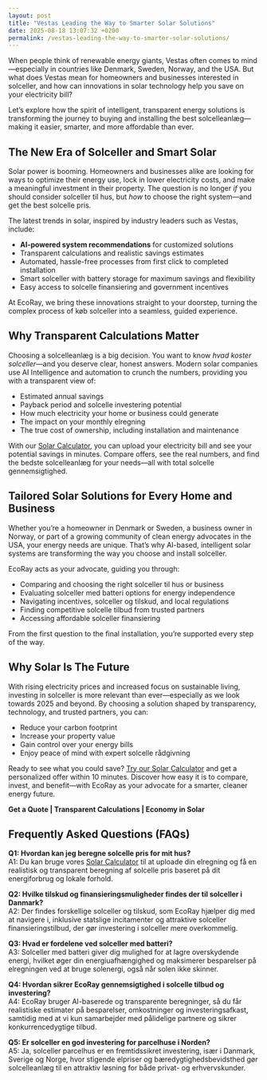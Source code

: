 ```yaml
---
layout: post
title: "Vestas Leading the Way to Smarter Solar Solutions"
date: 2025-08-18 13:07:32 +0200
permalink: /vestas-leading-the-way-to-smarter-solar-solutions/
---
```

When people think of renewable energy giants, Vestas often comes to mind—especially in countries like Denmark, Sweden, Norway, and the USA. But what does Vestas mean for homeowners and businesses interested in solceller, and how can innovations in solar technology help you save on your electricity bill?

Let’s explore how the spirit of intelligent, transparent energy solutions is transforming the journey to buying and installing the best solcelleanlæg—making it easier, smarter, and more affordable than ever.

## The New Era of Solceller and Smart Solar

Solar power is booming. Homeowners and businesses alike are looking for ways to optimize their energy use, lock in lower electricity costs, and make a meaningful investment in their property. The question is no longer *if* you should consider solceller til hus, but *how* to choose the right system—and get the best solcelle pris.

The latest trends in solar, inspired by industry leaders such as Vestas, include:

- **AI-powered system recommendations** for customized solutions  
- Transparent calculations and realistic savings estimates  
- Automated, hassle-free processes from first click to completed installation  
- Smart solceller with battery storage for maximum savings and flexibility  
- Easy access to solcelle finansiering and government incentives

At EcoRay, we bring these innovations straight to your doorstep, turning the complex process of køb solceller into a seamless, guided experience.

## Why Transparent Calculations Matter

Choosing a solcelleanlæg is a big decision. You want to know *hvad koster solceller*—and you deserve clear, honest answers. Modern solar companies use AI Intelligence and automation to crunch the numbers, providing you with a transparent view of:

- Estimated annual savings  
- Payback period and solcelle investering potential  
- How much electricity your home or business could generate  
- The impact on your monthly elregning  
- The true cost of ownership, including installation and maintenance

With our [Solar Calculator](https://ecoray.dk/en/calculator), you can upload your electricity bill and see your potential savings in minutes. Compare offers, see the real numbers, and find the bedste solcelleanlæg for your needs—all with total solcelle gennemsigtighed.

## Tailored Solar Solutions for Every Home and Business

Whether you’re a homeowner in Denmark or Sweden, a business owner in Norway, or part of a growing community of clean energy advocates in the USA, your energy needs are unique. That’s why AI-based, intelligent solar systems are transforming the way you choose and install solceller.

EcoRay acts as your advocate, guiding you through:

- Comparing and choosing the right solceller til hus or business  
- Evaluating solceller med batteri options for energy independence  
- Navigating incentives, solceller og tilskud, and local regulations  
- Finding competitive solcelle tilbud from trusted partners  
- Accessing affordable solceller finansiering

From the first question to the final installation, you’re supported every step of the way.

## Why Solar Is The Future

With rising electricity prices and increased focus on sustainable living, investing in solceller is more relevant than ever—especially as we look towards 2025 and beyond. By choosing a solution shaped by transparency, technology, and trusted partners, you can:

- Reduce your carbon footprint  
- Increase your property value  
- Gain control over your energy bills  
- Enjoy peace of mind with expert solcelle rådgivning

Ready to see what you could save? [Try our Solar Calculator](https://ecoray.dk/en/calculator) and get a personalized offer within 10 minutes. Discover how easy it is to compare, invest, and benefit—with EcoRay as your advocate for a smarter, cleaner energy future.

**Get a Quote | Transparent Calculations | Economy in Solar**

## Frequently Asked Questions (FAQs)

**Q1: Hvordan kan jeg beregne solcelle pris for mit hus?**  
A1: Du kan bruge vores [Solar Calculator](https://ecoray.dk/en/calculator) til at uploade din elregning og få en realistisk og transparent beregning af solcelle pris baseret på dit energiforbrug og lokale forhold.

**Q2: Hvilke tilskud og finansieringsmuligheder findes der til solceller i Danmark?**  
A2: Der findes forskellige solceller og tilskud, som EcoRay hjælper dig med at navigere i, inklusive statslige incitamenter og attraktive solceller finansieringstilbud, der gør investering i solceller mere overkommelig.

**Q3: Hvad er fordelene ved solceller med batteri?**  
A3: Solceller med batteri giver dig mulighed for at lagre overskydende energi, hvilket øger din energiuafhængighed og maksimerer besparelser på elregningen ved at bruge solenergi, også når solen ikke skinner.

**Q4: Hvordan sikrer EcoRay gennemsigtighed i solcelle tilbud og investering?**  
A4: EcoRay bruger AI-baserede og transparente beregninger, så du får realistiske estimater på besparelser, omkostninger og investeringsafkast, samtidig med at vi kun samarbejder med pålidelige partnere og sikrer konkurrencedygtige tilbud.

**Q5: Er solceller en god investering for parcelhuse i Norden?**  
A5: Ja, solceller parcelhus er en fremtidssikret investering, især i Danmark, Sverige og Norge, hvor stigende elpriser og bæredygtighedsbevidsthed gør solcelleanlæg til en attraktiv løsning for både privat- og erhvervskunder.

<script type="application/ld+json">
{
  "@context": "https://schema.org",
  "@type": "BlogPosting",
  "headline": "Vestas Leading the Way to Smarter Solar Solutions",
  "description": "Explore how Vestas and EcoRay are transforming the solar energy landscape with intelligent solcelleanlæg, transparent pricing, AI-driven recommendations, and seamless installation across Denmark, Sweden, Norway, and the USA.",
  "author": {
    "@type": "Person",
    "name": "EcoRay"
  },
  "datePublished": "2024-06-01",
  "mainEntityOfPage": {
    "@type": "WebPage",
    "@id": "https://ecoray.dk/en/blog/vestas-leading-the-way-smarter-solar-solutions"
  },
  "publisher": {
    "@type": "Person",
    "name": "EcoRay"
  },
  "keywords": "solceller, solcelleanlæg, solceller til hus, solcelle pris, køb solceller, bedste solcelleanlæg, solcelle beregner, solceller med batteri, solceller finansiering, hvad koster solceller, solcelle tilbud, solceller og tilskud, solcelle investering, solceller parcelhus, spar på elregning, solcelle rådgivning, sammenlign solceller, solceller 2025, solceller Danmark, solceller gennemsigtighed, B2C, lead generation, solar, automation, AI Intelligence, AI, intelligent solar",
  "inLanguage": "da-DK"
}
</script>

<script type="application/ld+json">
{
  "@context": "https://schema.org",
  "@type": "FAQPage",
  "mainEntity": [
    {
      "@type": "Question",
      "name": "Hvordan kan jeg beregne solcelle pris for mit hus?",
      "acceptedAnswer": {
        "@type": "Answer",
        "text": "Du kan bruge vores Solar Calculator til at uploade din elregning og få en realistisk og transparent beregning af solcelle pris baseret på dit energiforbrug og lokale forhold."
      }
    },
    {
      "@type": "Question",
      "name": "Hvilke tilskud og finansieringsmuligheder findes der til solceller i Danmark?",
      "acceptedAnswer": {
        "@type": "Answer",
        "text": "Der findes forskellige solceller og tilskud, som EcoRay hjælper dig med at navigere i, inklusive statslige incitamenter og attraktive solceller finansieringstilbud, der gør investering i solceller mere overkommelig."
      }
    },
    {
      "@type": "Question",
      "name": "Hvad er fordelene ved solceller med batteri?",
      "acceptedAnswer": {
        "@type": "Answer",
        "text": "Solceller med batteri giver dig mulighed for at lagre overskydende energi, hvilket øger din energiuafhængighed og maksimerer besparelser på elregningen ved at bruge solenergi, også når solen ikke skinner."
      }
    },
    {
      "@type": "Question",
      "name": "Hvordan sikrer EcoRay gennemsigtighed i solcelle tilbud og investering?",
      "acceptedAnswer": {
        "@type": "Answer",
        "text": "EcoRay bruger AI-baserede og transparente beregninger, så du får realistiske estimater på besparelser, omkostninger og investeringsafkast, samtidig med at vi kun samarbejder med pålidelige partnere og sikrer konkurrencedygtige tilbud."
      }
    },
    {
      "@type": "Question",
      "name": "Er solceller en god investering for parcelhuse i Norden?",
      "acceptedAnswer": {
        "@type": "Answer",
        "text": "Ja, solceller parcelhus er en fremtidssikret investering, især i Danmark, Sverige og Norge, hvor stigende elpriser og bæredygtighedsbevidsthed gør solcelleanlæg til en attraktiv løsning for både privat- og erhvervskunder."
      }
    }
  ]
}
</script>